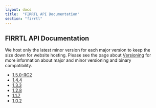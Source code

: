 ```yaml
---
layout: docs
title:  "FIRRTL API Documentation"
section: "firrtl"
---
```


## FIRRTL API Documentation

We host only the latest minor version for each major version to keep the size down for website hosting.
Please see the page about [Versioning](../../chisel3/docs/appendix/versioning.html) for more information about major and minor versioning and binary compatibility.

* [1.5.0-RC2](1.5.0-RC2/)
* [1.4.4](1.4.4/)
* [1.3.3](1.3.3/)
* [1.2.8](1.2.8/)
* [1.1.7](1.1.7/)
* [1.0.2](1.0.2/)

